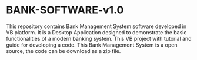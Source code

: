 # BANK-SOFTWARE-v1.0
This repository contains Bank Management System software developed in VB platform. It is a Desktop Application designed to demonstrate the basic functionalities of a modern banking system. This VB project with tutorial and guide for developing a code. This Bank Management System is a open source, the code can be download as a zip file. 

